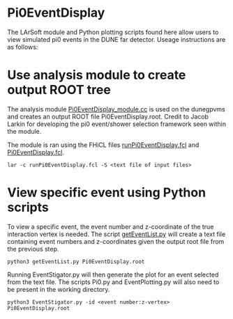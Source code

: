 # Pi0EventDisplay
The LArSoft module and Python plotting scripts found here allow users to view simulated pi0 events in the DUNE far detector.  Useage instructions are as follows:

# Use analysis module to create output ROOT tree
The analysis module [Pi0EventDisplay_module.cc](https://github.com/lkashur/Pi0EventDisplay/blob/main/Pi0EventDisplay_module.cc) is used on the dunegpvms and creates an output ROOT file Pi0EventDisplay.root.  Credit to Jacob Larkin for developing the pi0 event/shower selection framework seen within the module.

The module is ran using the FHiCL files [runPi0EventDisplay.fcl](https://github.com/lkashur/Pi0EventDisplay/blob/main/runPi0EventDisplay.fcl) and [Pi0EventDisplay.fcl](https://github.com/lkashur/Pi0EventDisplay/blob/main/Pi0EventDisplay.fcl).

```
lar -c runPi0EventDisplay.fcl -S <text file of input files>
```

# View specific event using Python scripts
To view a specific event, the event number and z-coordinate of the true interaction vertex is needed.  The script [getEventList.py](https://github.com/lkashur/Pi0EventDisplay/blob/main/getEventList.py) will create a text file containing event numbers and z-coordinates given the output root file from the previous step.

```
python3 getEventList.py Pi0EventDisplay.root
```

Running EventStigator.py will then generate the plot for an event selected from the text file.  The scripts Pi0.py and EventPlotting.py will also need to be present in the working directory.

```
python3 EventStigator.py -id <event number:z-vertex> Pi0EventDisplay.root
```
